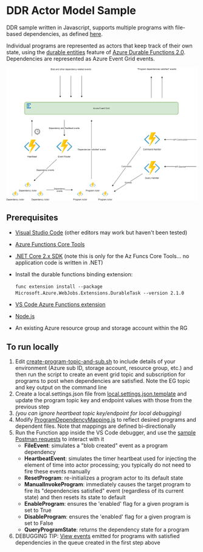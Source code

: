 # DDR Actor Model Sample

DDR sample written in Javascript, supports multiple programs with file-based dependencies, as defined [here](ProgramDependencyMapping.js).

Individual programs are represented as actors that keep track of their own state, using the [durable entities](https://docs.microsoft.com/en-us/azure/azure-functions/durable/durable-functions-entities) feature of [Azure Durable Functions 2.0](https://docs.microsoft.com/en-us/azure/azure-functions/durable/durable-functions-versions). Dependencies are represented as Azure Event Grid events.

![DDR](DDR.png)

## Prerequisites
- [Visual Studio Code](https://code.visualstudio.com/) (other editors may work but haven't been tested)
- [Azure Functions Core Tools](https://docs.microsoft.com/en-us/azure/azure-functions/functions-run-local)
- [.NET Core 2.x SDK](https://dotnet.microsoft.com/download/dotnet-core/2.2) (note this is only for the Az Funcs Core Tools... no application code is written in .NET)
- Install the durable functions binding extension:

    `func extension install --package Microsoft.Azure.WebJobs.Extensions.DurableTask --version 2.1.0`

- [VS Code Azure Functions extension](https://marketplace.visualstudio.com/items?itemName=ms-azuretools.vscode-azurefunctions)
- [Node.js](https://nodejs.org/en/)
- An existing Azure resource group and storage account within the RG

## To run locally
1. Edit [create-program-topic-and-sub.sh](create-program-topic-and-sub.sh) to include details of your environment (Azure sub ID, storage account, resource group, etc.) and then run the script to create an event grid topic and subscription for programs to post when dependencies are satisfied. Note the EG topic and key output on the command line
1. Create a local.settings.json file from [local.settings.json.template](local.settings.json.template) and update the program topic key and endpoint values with those from the previous step
1. _(you can ignore heartbeat topic key/endpoint for local debugging)_
1. Modify [ProgramDependencyMapping.js](ProgramDependencyMapping.js) to reflect desired programs and dependent files. Note that mappings are defined bi-directionally
1. Run the Function app inside the VS Code debugger, and use the [sample Postman requests](DDR.postman_collection.json) to interact with it
    - **FileEvent**: simulates a "blob created" event as a program dependency
    - **HeartbeatEvent**: simulates the timer heartbeat used for injecting the element of time into actor processing; you typically do not need to fire these events manually
    - **ResetProgram**: re-initializes a program actor to its default state
    - **ManualInvokeProgram**: immediately causes the target program to fire its "dependencies satisfied" event (regardless of its current state) and then resets its state to default
    - **EnableProgram**: ensures the 'enabled' flag for a given program is set to True
    - **DisableProgram**: ensures the 'enabled' flag for a given program is set to False
    - **QueryProgramState**: returns the dependency state for a program
1. DEBUGGING TIP: [View events](https://docs.microsoft.com/en-us/azure/storage/queues/storage-quickstart-queues-portal#view-message-properties) emitted for programs with satisfied dependencies in the queue created in the first step above
